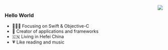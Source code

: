 <img align="right" src="https://github-readme-stats.vercel.app/api?username=JivanHuang&show_icons=true&text_color=718096&bg_color=00000000&hide_title=true&hide_border=true" />

### Hello World 

- 👨🏻‍💻 Focusing on Swift & Objective-C
- 📱 Creator of applications and frameworks
- 🇨🇳 Living in Hefei China
- 💗 Like reading and music
